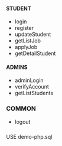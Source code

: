 #### STUDENT
- login
- register
- updateStudent
- getListJob
- applyJob
- getDetailStudent
#### ADMINS
- adminLogin
- verifyAccount
- getListStudents
### COMMON
- logout

#####
USE demo-php.sql